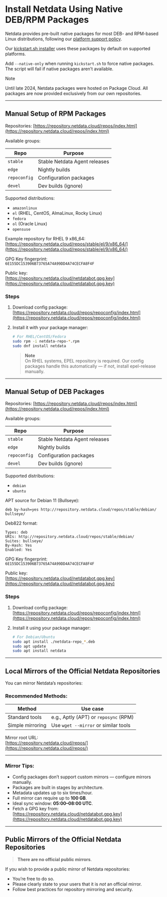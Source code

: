 # Install Netdata Using Native DEB/RPM Packages

Netdata provides pre-built native packages for most DEB- and RPM-based Linux distributions, following our [platform support policy](/docs/netdata-agent/versions-and-platforms.md).

Our [kickstart.sh installer](/packaging/installer/methods/kickstart.md) uses these packages by default on supported platforms.

Add `--native-only` when running `kickstart.sh` to force native packages. The script will fail if native packages aren’t available.

> [!NOTE]  
> Until late 2024, Netdata packages were hosted on Package Cloud. All packages are now provided exclusively from our own repositories.

---

## Manual Setup of RPM Packages

Repositories: [https://repository.netdata.cloud/repos/index.html](https://repository.netdata.cloud/repos/index.html)

Available groups:

| Repo         | Purpose                       |
|--------------|-------------------------------|
| `stable`     | Stable Netdata Agent releases |
| `edge`       | Nightly builds                |
| `repoconfig` | Configuration packages        |
| `devel`      | Dev builds (ignore)           |

Supported distributions:

- `amazonlinux`
- `el` (RHEL, CentOS, AlmaLinux, Rocky Linux)
- `fedora`
- `ol` (Oracle Linux)
- `opensuse`

Example repository for RHEL 9 x86_64:  
[https://repository.netdata.cloud/repos/stable/el/9/x86_64/](https://repository.netdata.cloud/repos/stable/el/9/x86_64/)

GPG Key fingerprint:  
`6E155DC153906B73765A74A99DD4A74CECFA8F4F`

Public key:  
[https://repository.netdata.cloud/netdatabot.gpg.key](https://repository.netdata.cloud/netdatabot.gpg.key)

### Steps

1. Download config package:  
   [https://repository.netdata.cloud/repos/repoconfig/index.html](https://repository.netdata.cloud/repos/repoconfig/index.html)

2. Install it with your package manager:

   ```bash
   # For RHEL/CentOS/Fedora
   sudo rpm -i netdata-repo-*.rpm
   sudo dnf install netdata
   ```

   > **Note**  
   > On RHEL systems, EPEL repository is required.
   > Our config packages handle this automatically — if not, install epel-release manually.

---

## Manual Setup of DEB Packages

Repositories: [https://repository.netdata.cloud/repos/index.html](https://repository.netdata.cloud/repos/index.html)

Available groups:

| Repo         | Purpose                       |
|--------------|-------------------------------|
| `stable`     | Stable Netdata Agent releases |
| `edge`       | Nightly builds                |
| `repoconfig` | Configuration packages        |
| `devel`      | Dev builds (ignore)           |

Supported distributions:

- `debian`
- `ubuntu`

APT source for Debian 11 (Bullseye):

```
deb by-hash=yes http://repository.netdata.cloud/repos/stable/debian/ bullseye/
```

Deb822 format:

```
Types: deb
URIs: http://repository.netdata.cloud/repos/stable/debian/
Suites: bullseye/
By-Hash: Yes
Enabled: Yes
```

GPG Key fingerprint:  
`6E155DC153906B73765A74A99DD4A74CECFA8F4F`

Public key:  
[https://repository.netdata.cloud/netdatabot.gpg.key](https://repository.netdata.cloud/netdatabot.gpg.key)

### Steps

1. Download config package:  
   [https://repository.netdata.cloud/repos/repoconfig/index.html](https://repository.netdata.cloud/repos/repoconfig/index.html)

2. Install it using your package manager:

   ```bash
   # For Debian/Ubuntu
   sudo apt install ./netdata-repo_*.deb
   sudo apt update
   sudo apt install netdata
   ```

---

## Local Mirrors of the Official Netdata Repositories

You can mirror Netdata’s repositories:

### Recommended Methods:

| Method           | Use case                              |
|------------------|---------------------------------------|
| Standard tools   | e.g., Aptly (APT) or `reposync` (RPM) |
| Simple mirroring | Use `wget --mirror` or similar tools  |

Mirror root URL:  
[https://repository.netdata.cloud/repos/](https://repository.netdata.cloud/repos/)

---

### Mirror Tips:

- Config packages don’t support custom mirrors — configure mirrors manually.
- Packages are built in stages by architecture.
- Metadata updates up to six times/hour.
- Full mirror can require up to **100 GB**.
- Ideal sync window: **05:00–08:00 UTC**.
- Fetch a GPG key from:  
  [https://repository.netdata.cloud/netdatabot.gpg.key](https://repository.netdata.cloud/netdatabot.gpg.key)

---

## Public Mirrors of the Official Netdata Repositories

> **There are no official public mirrors**.

If you wish to provide a public mirror of Netdata repositories:

- You’re free to do so.
- Please clearly state to your users that it is *not* an official mirror.
- Follow best practices for repository mirroring and security.
